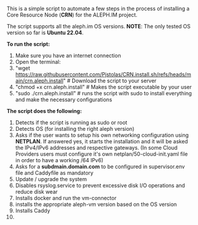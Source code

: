 This is a simple script to automate a few steps in the process of installing a Core Resource Node (**CRN**) for the ALEPH.IM project.

The script supports all the aleph.im OS versions. 
**NOTE**: The only tested OS version so far is **Ubuntu 22.04**.


**To run the script:**
  1) Make sure you have an internet connection
  2) Open the terminal: 
  3) "wget https://raw.githubusercontent.com/Pjstolas/CRN.install.sh/refs/heads/main/crn.aleph.install"     # Download the script to your server
  4) "chmod +x crn.aleph.install"    # Makes the script executable by your user
  5) "sudo ./crn.aleph.install"      # runs the script with sudo to install everything and make the necessary configurations
    

**The script does the following:**
  1) Detects if the script is running as sudo or root
  2) Detects OS (for installing the right aleph version)
  3) Asks if the user wants to setup his own networking configuration using **NETPLAN**. If answered yes, it starts the installation and it will be asked the IPv4/IPv6 addresses and respective gateways. (In some Cloud Providers users must configure it's own netplan/50-cloud-init.yaml file in order to have a working /64 IPv6)
  4) Asks for a **subdmain.domain.com** to be configured in supervisor.env file and Caddyfile as mandatory
  5) Update / upgrade the system
  6) Disables rsyslog.service to prevent excessive disk I/O operations and reduce disk wear
  7) Installs docker and run the vm-connector
  8) installs the appropriate aleph-vm version based on the OS version
  9) Installs Caddy
  10) 
  
